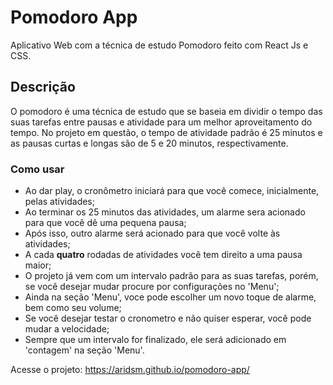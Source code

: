 # Pomodoro App

Aplicativo Web com a técnica de estudo Pomodoro feito com React Js e CSS.

## Descrição

O pomodoro é uma técnica de estudo que se baseia em dividir o tempo das suas tarefas entre pausas e atividade para um melhor aproveitamento do tempo. No projeto em questão, o tempo de atividade padrão é 25 minutos e as pausas curtas e longas são de 5 e 20 minutos, respectivamente.

### Como usar

* Ao dar play, o cronômetro iniciará para que você comece, inicialmente, pelas atividades;
* Ao terminar os 25 minutos das atividades, um alarme sera acionado para que você dê uma pequena pausa;
* Após isso, outro alarme será acionado para que você volte às atividades;
* A cada **quatro** rodadas de atividades você tem direito a uma pausa maior;
* O projeto já vem com um intervalo padrão para as suas tarefas, porém, se você desejar mudar procure por configurações no 'Menu';
* Ainda na seção 'Menu', voce pode escolher um novo toque de alarme, bem como seu volume;
* Se você desejar testar o cronometro e não quiser esperar, você pode mudar a velocidade;
* Sempre que um intervalo for finalizado, ele será adicionado em 'contagem' na seção 'Menu'.

Acesse o projeto: https://aridsm.github.io/pomodoro-app/ 
